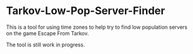 # Tarkov-Low-Pop-Server-Finder

This is a tool for using time zones to help try to find low population servers on the game Escape From Tarkov.

The tool is still work in progress.

